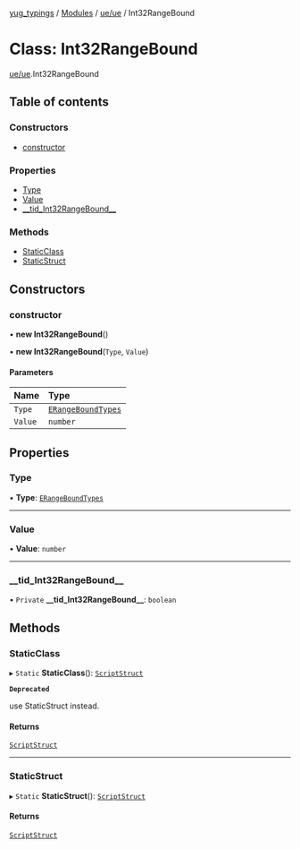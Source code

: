 [yug_typings](../README.md) / [Modules](../modules.md) / [ue/ue](../modules/ue_ue.md) / Int32RangeBound

# Class: Int32RangeBound

[ue/ue](../modules/ue_ue.md).Int32RangeBound

## Table of contents

### Constructors

- [constructor](ue_ue.Int32RangeBound.md#constructor)

### Properties

- [Type](ue_ue.Int32RangeBound.md#type)
- [Value](ue_ue.Int32RangeBound.md#value)
- [\_\_tid\_Int32RangeBound\_\_](ue_ue.Int32RangeBound.md#__tid_int32rangebound__)

### Methods

- [StaticClass](ue_ue.Int32RangeBound.md#staticclass)
- [StaticStruct](ue_ue.Int32RangeBound.md#staticstruct)

## Constructors

### constructor

• **new Int32RangeBound**()

• **new Int32RangeBound**(`Type`, `Value`)

#### Parameters

| Name | Type |
| :------ | :------ |
| `Type` | [`ERangeBoundTypes`](../enums/ue_ue.ERangeBoundTypes.md) |
| `Value` | `number` |

## Properties

### Type

• **Type**: [`ERangeBoundTypes`](../enums/ue_ue.ERangeBoundTypes.md)

___

### Value

• **Value**: `number`

___

### \_\_tid\_Int32RangeBound\_\_

• `Private` **\_\_tid\_Int32RangeBound\_\_**: `boolean`

## Methods

### StaticClass

▸ `Static` **StaticClass**(): [`ScriptStruct`](ue_ue.ScriptStruct.md)

**`Deprecated`**

use StaticStruct instead.

#### Returns

[`ScriptStruct`](ue_ue.ScriptStruct.md)

___

### StaticStruct

▸ `Static` **StaticStruct**(): [`ScriptStruct`](ue_ue.ScriptStruct.md)

#### Returns

[`ScriptStruct`](ue_ue.ScriptStruct.md)
